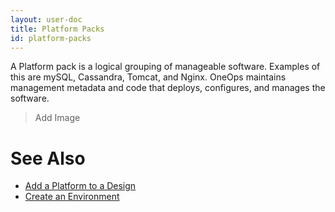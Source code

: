 ```yaml
---
layout: user-doc
title: Platform Packs
id: platform-packs
---
```


A Platform pack is a logical grouping of manageable software. Examples of this are mySQL, Cassandra, Tomcat, and Nginx. OneOps maintains management metadata and code that deploys, configures, and manages the software.

>Add Image

# See Also

* <a href="/user/howto/add-platform-to-design.html">Add a Platform to a Design</a>
* <a href="/user/howto/create-an-environment.html">Create an Environment</a>